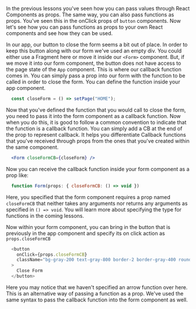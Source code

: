 In the previous lessons you've seen how you can pass values through React Components as props. The same way, you can also pass functions as props. You've seen this in the onClick props of `button` components. Now let's see how you can pass functions as props to your own React components and see how they can be used.

In our app, our button to close the form seems a bit out of place. In order to keep this button along with our form we've used an empty div. You could either use a Fragment here or move it inside our `<Form>` component. But, if we move it into our form component, the button does not have access to the page state of the `App` component. This is where our callback function comes in. You can simply pass a prop into our form with the function to be called in order to close the form. You can define the function inside your app component. 

```jsx
  const closeForm = () => setPage("HOME");
```

Now that you've defined the function that you would call to close the form, you need to pass it into the form component as a callback function. Now when you do this, it is good to follow a common convention to indicate that the function is a callback function. You can simply add a CB at the end of the prop to represent callback. It helps you differentiate Callback functions that you've received through props from the ones that you've created within the same component.

```jsx
  <Form closeFormCB={closeForm} />
```

Now you can receive the callback function inside your form component as a prop like:

```jsx
  function Form(props: { closeFormCB: () => void })
``` 

Here, you specified that the form component requires a prop named `closeFormCB` that neither takes any arguments nor returns any arguments as specified in `() => void`. You will learn more about specifying the type for functions in the coming lessons. 

Now within your form component, you can bring in the button that is previously in the app component and specify its on click action as `props.closeFormCB`

```js
  <button
    onClick={props.closeFormCB}
    className="bg-gray-200 text-gray-800 border-2 border-gray-400 rounded-lg p-2 m-2 w-full"
  >
    Close Form
  </button>
```

Here you may notice that we haven't specified an arrow function over here. This is an alternative way of passing a function as a prop. We've used the same syntax to pass the callback function into the form component as well.